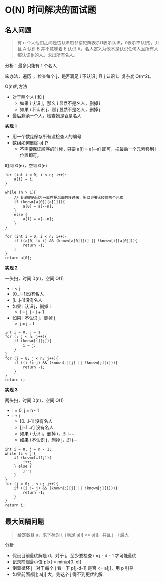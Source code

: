 # O(N) 时间解决的面试题

## 名人问题

> 有 n 个人他们之间是否认识用邻接矩阵表示(1表示认识，0表示不认识)，并且 A 认识 B 并不意味着 B 认识 A，名人定义为他不是认识任何人且所有人都认识他的人。求出所有名人。

分析：最多只能有 1 个名人

笨办法，遍历 i，检查每个 j，是否满足 i 不认识 j 且 j 认识 i。复杂度 O(n^2)。

O(n)的方法

+ 对于两个人 i 和 j
    + 如果 i 认识 j，那么 i 显然不是名人，删掉 i
    + 如果 i 不认识 j，则 j 显然不是名人，删掉 j
+ 最后剩余一个人，检查她是否是名人

**实现 1**

+ 用一个数组保存所有没检查人的编号
+ 数组如何删除 a[i]?
    + 不需要保证顺序的时候，只要 a[i] = a[--n] 即可，把最后一个元素移到 i 位置即可。

时间 O(n)，空间 O(n)

```
for (int i = 0; i < n; i++){
    a[i] = i;
}

while (n > 1){
    // 比较的话因为一直在把后面的移过来，所以只要比较前两个元素
    if (known[a[0]][a[1]]){
        a[0] = a[--n];
    }
    else {
        a[1] = a[--n];
    }
}

for (int i = 0; i < n; i++){
    if ((a[0] != i) && (known[a[0]][i] || !known[i][a[0]])){
        return -1;
    }
}
return a[0];
```

**实现 2**

一头扫，时间 O(n)，空间 O(1)

+ i < j
+ [0...i-1]没有名人
+ [i...j-1]没有名人
+ 如果 i 认识 j，删掉 i
    + i = j, j = j + 1
+ 如果 i 不认识 j，删掉 j
    + j = j + 1

```
int i = 0, j = 1
for (; j < n; j++){
    if (known[i][j]){
        i = j;
    }
}
for (j = 0; j < n; j++){
    if ((i != j) && (known[i][j] || !known[j][i])){
        return -1;
    }
}
return i;
```

**实现 3**

两头扫，时间 O(n)，空间 O(1)

+ i = 0, j = n - 1
+ i < j
    + [0...i-1] 没有名人
    + [j+1...n] 没有名人
    + 如果 i 认识 j，删掉 i，即 i++
    + 如果 i 不认识 j，删掉 j，即 j--

```
int i = 0, j = n - 1;
while (i < j){
    if (known[i][j]){
        i++;
    } else {
        j--;
    }
}
for (j = 0; j < n; j++){
    if ((i != j) && (known[i][j] || !known[j][i])){
        return -1;
    }
}
return i;
```

## 最大间隔问题

> 给定数组 a，求下标对 i, j 满足 a[i] <= a[j]，并且 j - i 最大

分析

+ 假设目前最优解是 d，对于 j，至少要检查 i = j - d - 1 才可能最优
+ 记录前缀最小值 p[x] = min{p[0..x]}
+ 倒着循环 j，对于每个 j 看一下 p[j-d-1] 是否 <= a[j]，用 p 引导
+ 如果前面都比 a[j] 大，则这个 j 得不到更优的解